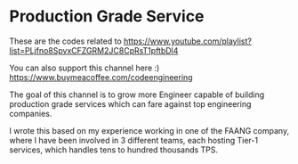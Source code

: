 # Production Grade Service

These are the codes related to
https://www.youtube.com/playlist?list=PLjfno8SpvxCFZGRM2JC8CpRsT1pftbDl4

You can also support this channel here :)
https://www.buymeacoffee.com/codeengineering

The goal of this channel is
to grow more Engineer capable of building production grade services which can fare against top engineering companies.

I wrote this based on my experience working in one of the FAANG company,
where I have been involved in 3 different teams, each hosting Tier-1 services, which handles tens to hundred thousands TPS.